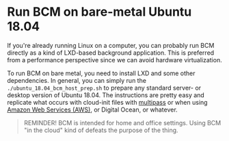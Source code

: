 
# Run BCM on bare-metal Ubuntu 18.04

If you're already running Linux on a computer, you can probably run BCM directly as a kind of LXD-based background application. This is preferred from a performance perspective since we can avoid hardware virtualization.

To run BCM on bare metal, you need to install LXD and some other dependencies. In general, you can simply run the `./ubuntu_18.04_bcm_host_prep.sh` to prepare any standard server- or desktop version of Ubuntu 18.04. The instructions are pretty easy and replicate what occurs with cloud-init files with [multipass](./multipass/multipass_cloud-init.yml) or when using [Amazon Web Services (AWS)](https://aws.amazon.com/), or Digital Ocean, or whatever.

> REMINDER! BCM is intended for home and office settings. Using BCM "in the cloud" kind of defeats the purpose of the thing.

